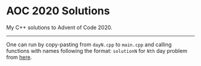 # AOC 2020 Solutions
My C++ solutions to Advent of Code 2020.

---
One can run by copy-pasting from `dayN.cpp` to  `main.cpp` and calling functions with names following the format: `solutionN` for `Nth` day problem from [here](https://adventofcode.com/2020/).
